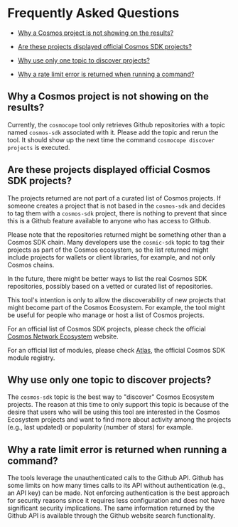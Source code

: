 # Frequently Asked Questions


- [Why a Cosmos project is not showing on the results?](#why-a-cosmos-project-is-not-showing-on-the-results)

- [Are these projects displayed official Cosmos SDK projects?](#are-these-projects-displayed-official-cosmos-sdk-projects)

- [Why use only one topic to discover projects?](#why-use-only-one-topic-to-discover-projects)

- [Why a rate limit error is returned when running a command?](#why-a-rate-limit-error-is-returned-when-running-a-command)


## Why a Cosmos project is not showing on the results?

Currently, the `cosmocope` tool only retrieves Github repositories with a topic named `cosmos-sdk` associated with it. Please add the topic and rerun the tool. It should show up the next time the command `cosmocope discover projects` is executed.

## Are these projects displayed official Cosmos SDK projects?

The projects returned are not part of a curated list of Cosmos projects. If someone creates a project that is not based in the `cosmos-sdk` and decides to tag them with a `cosmos-sdk` project, there is nothing to prevent that since this is a Github feature available to anyone who has access to Github.

Please note that the repositories returned might be something other than a Cosmos SDK chain. Many developers use the `cosmic-sdk` topic to tag their projects as part of the Cosmos ecosystem, so the list returned might include projects for wallets or client libraries, for example, and not only Cosmos chains.

In the future, there might be better ways to list the real Cosmos SDK repositories, possibly based on a vetted or curated list of repositories.

This tool's intention is only to allow the discoverability of new projects that might become part of the Cosmos Ecosystem. For example, the tool might be useful for people who manage or host a list of Cosmos projects.

For an official list of Cosmos SDK projects, please check the official [Cosmos Network Ecosystem](https://cosmos.network/ecosystem) website.

For an official list of modules, please check [Atlas](https://atlas.cosmos.network), the official Cosmos SDK module registry.

## Why use only one topic to discover projects?

The `cosmos-sdk` topic is the best way to "discover"  Cosmos Ecosystem projects. The reason at this time to only support this topic is because of the desire that users who will be using this tool are interested in the Cosmos Ecosystem projects and want to find more about activity among the projects (e.g., last updated) or popularity (number of stars) for example.

## Why a rate limit error is returned when running a command?

The tools leverage the unauthenticated calls to the Github API. Github has some limits on how many times calls to its API without authentication (e.g., an API key) can be made. Not enforcing authentication is the best approach for security reasons since it requires less configuration and does not have significant security implications. The same information returned by the Github API is available through the Github website search functionality.